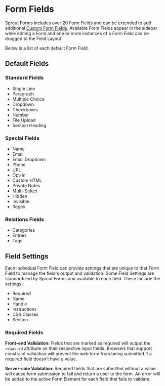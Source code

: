 # Form Fields

Sprout Forms includes over 20 Form Fields and can be extended to add additional [Custom Form Fields](./custom-form-fields.md). Available Form Fields appear in the sidebar while editing a Form and one or more instances of a Form Field can be dragged to the Field Layout.

Below is a list of each default Form Field.

## Default Fields
 
### Standard Fields

- Single Line
- Paragraph
- Multiple Choice
- Dropdown
- Checkboxes
- Number
- File Upload
- Section Heading

### Special Fields

- Name
- Email
- Email Dropdown
- Phone
- URL
- Opt-in
- Custom HTML
- Private Notes
- Multi-Select
- Hidden
- Invisible
- Regex

### Relations Fields

- Categories
- Entries
- Tags

## Field Settings

Each individual Form Field can provide settings that are unique to that Form Field to manage the field's output and validation. Some Field Settings are standardized by Sprout Forms and available to each field. These include the settings:

- Required
- Name
- Handle
- Instructions
- CSS Classes
- Section

### Required Fields

**Front-end Validation**: Fields that are marked as required will output the `required` attribute on their respective input fields. Browsers that support constraint validation will prevent the web form from being submitted if a required field doesn't have a value.

**Server-side Validation**: Required fields that are submitted without a value will cause form submission to fail and return a user to the form. An error will be added to the active Form Element for each field that fails to validate.
 